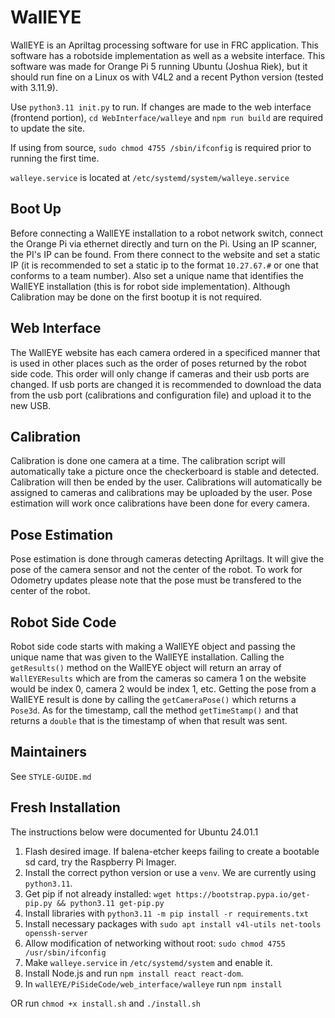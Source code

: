 # WallEYE
  WallEYE is an Apriltag processing software for use in FRC application. This software has a robotside implementation as well as a website interface. This software was made for Orange Pi 5 running Ubuntu (Joshua Riek), but it should run fine on a Linux os with V4L2 and a recent Python version (tested with 3.11.9).

  Use `python3.11 init.py` to run. If changes are made to the web interface (frontend portion), `cd WebInterface/walleye` and `npm run build` are required to update the site.  

  If using from source, `sudo chmod 4755 /sbin/ifconfig` is required prior to running the first time.

  `walleye.service` is located at `/etc/systemd/system/walleye.service`
  
## Boot Up
  Before connecting a WallEYE installation to a robot network switch, connect the Orange Pi via ethernet directly and turn on the Pi. Using an IP scanner, the PI's IP can be found. From there connect to the website and set a static IP (it is recommended to set a static ip to the format `10.27.67.#` or one that conforms to a team number). Also set a unique name that identifies the WallEYE installation (this is for robot side implementation). Although Calibration may be done on the first bootup it is not required. 
  
## Web Interface
  The WallEYE website has each camera ordered in a specificed manner that is used in other places such as the order of poses returned by the robot side code. This order will only change if cameras and their usb ports are changed. If usb ports are changed it is recommended to download the data from the usb port (calibrations and configuration file) and upload it to the new USB. 
  
## Calibration
  Calibration is done one camera at a time. The calibration script will automatically take a picture once the checkerboard is stable and detected. Calibration will then be ended by the user. Calibrations will automatically be assigned to cameras and calibrations may be uploaded by the user. Pose estimation will work once calibrations have been done for every camera.
  
## Pose Estimation
  Pose estimation is done through cameras detecting Apriltags. It will give the pose of the camera sensor and not the center of the robot. To work for Odometry updates please note that the pose must be transfered to the center of the robot. 
  
## Robot Side Code
  Robot side code starts with making a WallEYE object and passing the unique name that was given to the WallEYE installation. Calling the `getResults()` method on the WallEYE object will return an array of `WallEYEResults` which are from the cameras so camera 1 on the website would be index 0, camera 2 would be index 1, etc. Getting the pose from a WallEYE result is done by calling the `getCameraPose()` which returns a `Pose3d`. As for the timestamp, call the method `getTimeStamp()` and that returns a `double` that is the timestamp of when that result was sent.

## Maintainers
See `STYLE-GUIDE.md`

## Fresh Installation

The instructions below were documented for Ubuntu 24.01.1

1. Flash desired image. If balena-etcher keeps failing to create a bootable sd card, try the Raspberry Pi Imager.
2. Install the correct python version or use a `venv`. We are currently using `python3.11`.
3. Get pip if not already installed: `wget https://bootstrap.pypa.io/get-pip.py && python3.11 get-pip.py`
4. Install libraries with `python3.11 -m pip install -r requirements.txt` 
5. Install necessary packages with `sudo apt install v4l-utils net-tools openssh-server`
6. Allow modification of networking without root: `sudo chmod 4755 /usr/sbin/ifconfig`
7. Make `walleye.service` in `/etc/systemd/system` and enable it.
8. Install Node.js and run `npm install react react-dom`. 
9. In `wallEYE/PiSideCode/web_interface/walleye` run `npm install`

OR run `chmod +x install.sh` and `./install.sh`
